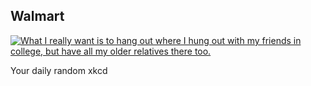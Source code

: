 ## Walmart
[![What I really want is to hang out where I hung out with my friends in college, but have all my older relatives there too.](https://imgs.xkcd.com/comics/walmart.png)](https://xkcd.com/1320/ "What I really want is to hang out where I hung out with my friends in college, but have all my older relatives there too.")

Your daily random xkcd
